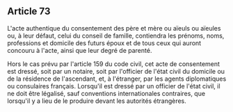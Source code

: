 Article 73
----
L'acte authentique du consentement des père et mère ou aïeuls ou aïeules ou, à
leur défaut, celui du conseil de famille, contiendra les prénoms, noms,
professions et domicile des futurs époux et de tous ceux qui auront concouru à
l'acte, ainsi que leur degré de parenté.

Hors le cas prévu par l'article 159 du code civil, cet acte de consentement est
dressé, soit par un notaire, soit par l'officier de l'état civil du domicile ou
de la résidence de l'ascendant, et, à l'étranger, par les agents diplomatiques
ou consulaires français. Lorsqu'il est dressé par un officier de l'état civil,
il ne doit être légalisé, sauf conventions internationales contraires, que
lorsqu'il y a lieu de le produire devant les autorités étrangères.
